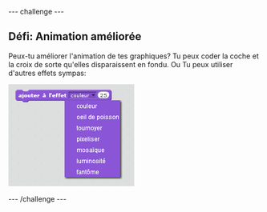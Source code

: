 --- challenge ---

## Défi: Animation améliorée

Peux-tu améliorer l'animation de tes graphiques? Tu peux coder la coche et la croix de sorte qu'elles disparaissent en fondu. Ou Tu peux utiliser d'autres effets sympas:

![capture d'écran](images/brain-effects.png)

--- /challenge ---
